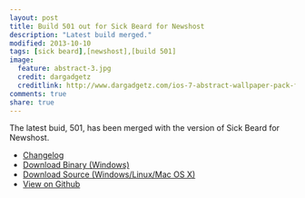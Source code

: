 ```yaml
---
layout: post
title: Build 501 out for Sick Beard for Newshost
description: "Latest build merged."
modified: 2013-10-10
tags: [sick beard],[newshost],[build 501]
image:
  feature: abstract-3.jpg
  credit: dargadgetz
  creditlink: http://www.dargadgetz.com/ios-7-abstract-wallpaper-pack-for-iphone-5-and-ipod-touch-retina/
comments: true
share: true
---
```


The latest buid, 501, has been merged with the version of Sick Beard for Newshost.

* [Changelog](http://hobblygobbly.co.vu/Sick-Beard/changelog/)
* [Download Binary (Windows)](https://github.com/hobblygobbly/Sick-Beard/releases/download/501/SickBeard-Newshost-0.2.4-win32-alpha-build-501.zip)
* [Download Source (Windows/Linux/Mac OS X)](https://github.com/hobblygobbly/Sick-Beard/archive/501.tar.gz)
* [View on Github](https://github.com/hobblygobbly/Sick-Beard/)
